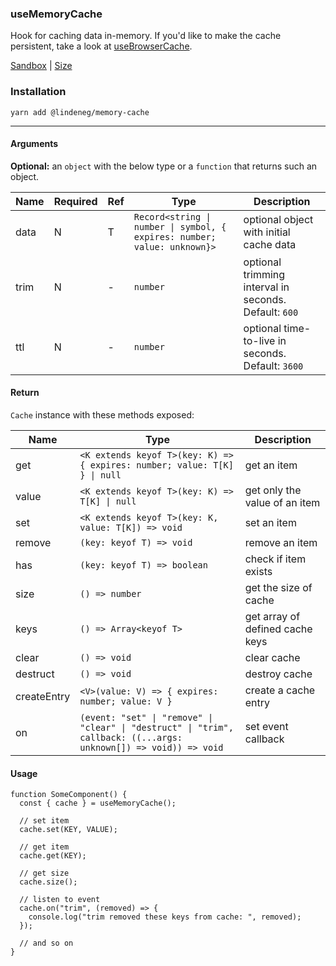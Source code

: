 ### useMemoryCache

Hook for caching data in-memory. If you'd like to make the cache persistent, take a look at [useBrowserCache](https://github.com/lindeneg/cl-react-hooks/tree/master/packages/browser-cache).

[Sandbox](https://codesandbox.io/s/lindeneg-memory-cache-5ygvx?file=/src/App.tsx) | [Size](https://bundlephobia.com/package/@lindeneg/memory-cache@latest)

### Installation

`yarn add @lindeneg/memory-cache`

---

#### Arguments

**Optional:** an `object` with the below type or a `function` that returns such an object.

| Name | Required | Ref | Type                                                                     | Description                                           |
| ---- | -------- | --- | ------------------------------------------------------------------------ | ----------------------------------------------------- |
| data | N        | T   | `Record<string \| number \| symbol, { expires: number; value: unknown}>` | optional object with initial cache data               |
| trim | N        | -   | `number`                                                                 | optional trimming interval in seconds. Default: `600` |
| ttl  | N        | -   | `number`                                                                 | optional time-to-live in seconds. Default: `3600`     |

#### Return

`Cache` instance with these methods exposed:

| Name        | Type                                                                                                              | Description                     |
| ----------- | ----------------------------------------------------------------------------------------------------------------- | ------------------------------- |
| get         | `<K extends keyof T>(key: K) => { expires: number; value: T[K] } \| null`                                         | get an item                     |
| value       | `<K extends keyof T>(key: K) => T[K] \| null`                                                                     | get only the value of an item   |
| set         | `<K extends keyof T>(key: K, value: T[K]) => void`                                                                | set an item                     |
| remove      | `(key: keyof T) => void`                                                                                          | remove an item                  |
| has         | `(key: keyof T) => boolean`                                                                                       | check if item exists            |
| size        | `() => number`                                                                                                    | get the size of cache           |
| keys        | `() => Array<keyof T>`                                                                                            | get array of defined cache keys |
| clear       | `() => void`                                                                                                      | clear cache                     |
| destruct    | `() => void`                                                                                                      | destroy cache                   |
| createEntry | `<V>(value: V) => { expires: number; value: V }`                                                                  | create a cache entry            |
| on          | `(event: "set" \| "remove" \| "clear" \| "destruct" \| "trim", callback: ((...args: unknown[]) => void)) => void` | set event callback              |

#### Usage

```tsx
function SomeComponent() {
  const { cache } = useMemoryCache();

  // set item
  cache.set(KEY, VALUE);

  // get item
  cache.get(KEY);

  // get size
  cache.size();

  // listen to event
  cache.on("trim", (removed) => {
    console.log("trim removed these keys from cache: ", removed);
  });

  // and so on
}
```
